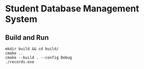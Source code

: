 # Student Database Management System

## Build and Run

```
mkdir build && cd build/
cmake ..
cmake --build . --config Debug
./records.exe
```
